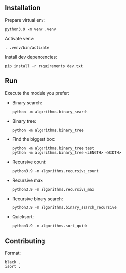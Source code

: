 ## Installation

Prepare virtual env:

    python3.9 -m venv .venv

Activate venv:

    . .venv/bin/activate

Install dev depencencies:

    pip install -r requirements_dev.txt

## Run

Execute the module you prefer:

* Binary search:

      python -m algorithms.binary_search

* Binary tree:

      python -m algorithms.binary_tree

* Find the biggest box:

      python -m algorithms.binary_tree test
      python -m algorithms.binary_tree <LENGTH> <WIDTH>

* Recursive count:

      python3.9 -m algorithms.recursive_count

* Recursive max:

      python3.9 -m algorithms.recursive_max

* Recursive binary search:

      python3.9 -m algorithms.binary_search_recursive

* Quicksort:

      python3.9 -m algorithms.sort_quick

## Contributing

Format:

    black .
    isort .
